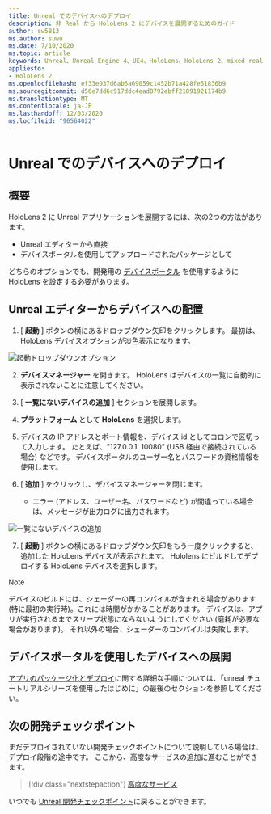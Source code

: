 ```yaml
---
title: Unreal でのデバイスへのデプロイ
description: 非 Real から HoloLens 2 にデバイスを展開するためのガイド
author: sw5813
ms.author: suwu
ms.date: 7/10/2020
ms.topic: article
keywords: Unreal、Unreal Engine 4、UE4、HoloLens、HoloLens 2、mixed reality、デバイスへの展開、PC、ドキュメント、mixed reality ヘッドセット、windows mixed reality ヘッドセット、virtual reality ヘッドセット
appliesto:
- HoloLens 2
ms.openlocfilehash: ef33e037d6ab6a69059c1452b71a428fe51836b9
ms.sourcegitcommit: d56e7dd6c917ddc4ead0792ebff21891921174b9
ms.translationtype: MT
ms.contentlocale: ja-JP
ms.lasthandoff: 12/03/2020
ms.locfileid: "96564022"
---
```

# <a name="deploy-to-device-in-unreal"></a>Unreal でのデバイスへのデプロイ

## <a name="overview"></a>概要
HoloLens 2 に Unreal アプリケーションを展開するには、次の2つの方法があります。
* Unreal エディターから直接
* デバイスポータルを使用してアップロードされたパッケージとして

どちらのオプションでも、開発用の [デバイスポータル](../platform-capabilities-and-apis/using-the-windows-device-portal.md) を使用するように HoloLens を設定する必要があります。

## <a name="deploying-to-device-from-the-unreal-editor"></a>Unreal エディターからデバイスへの配置

1. [ **起動** ] ボタンの横にあるドロップダウン矢印をクリックします。 最初は、HoloLens デバイスオプションが淡色表示になります。

![起動ドロップダウンオプション](images/unreal/launch-dropdown.png)

2. **デバイスマネージャー** を開きます。 HoloLens はデバイスの一覧に自動的に表示されないことに注意してください。

3. [ **一覧にないデバイスの追加** ] セクションを展開します。

4. **プラットフォーム** として **HoloLens** を選択します。

5. デバイスの IP アドレスとポート情報を、デバイス id としてコロンで区切って入力します。 たとえば、"127.0.0.1: 10080" (USB 経由で接続されている場合) などです。 デバイスポータルのユーザー名とパスワードの資格情報を使用します。

6. [ **追加** ] をクリックし、デバイスマネージャーを閉じます。
    * エラー (アドレス、ユーザー名、パスワードなど) が間違っている場合は、メッセージが出力ログに出力されます。

![一覧にないデバイスの追加](images/unreal/add-unlisted-device.png)

7. [ **起動** ] ボタンの横にあるドロップダウン矢印をもう一度クリックすると、追加した HoloLens デバイスが表示されます。 Hololens にビルドしてデプロイする HoloLens デバイスを選択します。

>[!NOTE]
>デバイスのビルドには、シェーダーの再コンパイルが含まれる場合があります (特に最初の実行時)。これには時間がかかることがあります。 デバイスは、アプリが実行されるまでスリープ状態にならないようにしてください (磨耗が必要な場合があります)。 それ以外の場合、シェーダーのコンパイルは失敗します。

## <a name="deploying-to-device-via-device-portal"></a>デバイスポータルを使用したデバイスへの展開

[アプリのパッケージ化とデプロイ](tutorials/unreal-uxt-ch6.md#packaging-and-deploying-the-app-via-device-portal)に関する詳細な手順については、「unreal チュートリアルシリーズを使用したはじめに」の最後のセクションを参照してください。

## <a name="next-development-checkpoint"></a>次の開発チェックポイント

まだデプロイされていない開発チェックポイントについて説明している場合は、デプロイ段階の途中です。 ここから、高度なサービスの追加に進むことができます。

> [!div class="nextstepaction"]
> [高度なサービス](unreal-development-overview.md#5-adding-services)

いつでも [Unreal 開発チェックポイント](unreal-development-overview.md#4-streaming-and-deploying-to-a-device)に戻ることができます。
